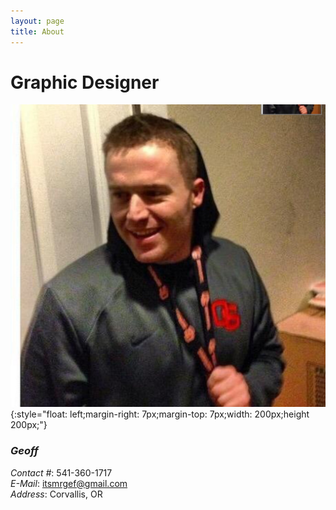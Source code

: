 ```yaml
---
layout: page
title: About
---
```


# **Graphic Designer**
![Geoff](/geoff.jpg){:style="float: left;margin-right: 7px;margin-top: 7px;width: 200px;height 200px;"}
### *Geoff*
*Contact #*: ​541-360-1717 <br>
*E-Mail*:​ itsmrgef@gmail.com<br>
*Address*:​ Corvallis, OR
